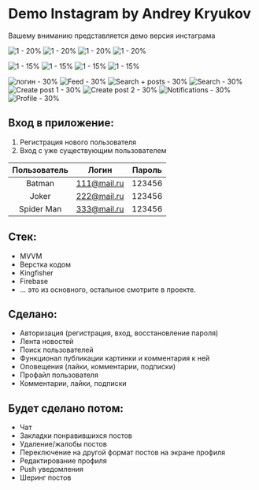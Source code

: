 # Demo Instagram by Andrey Kryukov    
Вашему вниманию представляется демо версия инстаграма   
    
![1 - 20%](https://user-images.githubusercontent.com/65622566/196799688-ab77c2de-e6f4-432f-ab67-dc0bdfe7ae29.png)
![1 - 20%](https://user-images.githubusercontent.com/65622566/196799688-ab77c2de-e6f4-432f-ab67-dc0bdfe7ae29.png)
![1 - 20%](https://user-images.githubusercontent.com/65622566/196799688-ab77c2de-e6f4-432f-ab67-dc0bdfe7ae29.png)
![1 - 20%](https://user-images.githubusercontent.com/65622566/196799688-ab77c2de-e6f4-432f-ab67-dc0bdfe7ae29.png)

![1 - 15%](https://user-images.githubusercontent.com/65622566/196799804-dccf79ce-2867-4bfb-8647-a8e8e369d755.png)
![1 - 15%](https://user-images.githubusercontent.com/65622566/196799804-dccf79ce-2867-4bfb-8647-a8e8e369d755.png)
![1 - 15%](https://user-images.githubusercontent.com/65622566/196799804-dccf79ce-2867-4bfb-8647-a8e8e369d755.png)
![1 - 15%](https://user-images.githubusercontent.com/65622566/196799804-dccf79ce-2867-4bfb-8647-a8e8e369d755.png)


![логин - 30%](https://user-images.githubusercontent.com/65622566/196794487-355b206f-74bb-46c7-bf7e-ede98a10133b.png)
![Feed - 30%](https://user-images.githubusercontent.com/65622566/196797305-d857f073-d5b7-4991-815f-14d8ffc320ca.png)
![Search + posts - 30%](https://user-images.githubusercontent.com/65622566/196797458-82e27e3e-4546-490b-a277-f78d6b03fc7f.png)
![Search - 30%](https://user-images.githubusercontent.com/65622566/196797642-39e169b5-65e4-442d-ae02-b10707f1da5b.png)
![Create post 1 - 30%](https://user-images.githubusercontent.com/65622566/196797723-f9e5a22c-3eaa-4ffc-aec1-890dd3a9d0c0.png)
![Create post 2 - 30%](https://user-images.githubusercontent.com/65622566/196797805-dcfc8735-78bf-4fac-aa76-ac64d4da0a65.png)
![Notifications - 30%](https://user-images.githubusercontent.com/65622566/196797889-dd060ff3-e2c6-4bf9-8028-15daeec2beae.png)
![Profile - 30%](https://user-images.githubusercontent.com/65622566/196798001-3a6aa27b-83e0-4576-8914-ff072b673656.png)

## Вход в приложение:
1) Регистрация нового пользователя
2) Вход с уже существующим пользователем

| Пользователь | Логин | Пароль |
|:----------------:|:---------:|:----------------:|
| Batman | 111@mail.ru | 123456 |
| Joker | 222@mail.ru | 123456 |
| Spider Man | 333@mail.ru | 123456 |

## Стек:
- MVVM    
- Верстка кодом    
- Kingfisher    
- Firebase    
- ... это из основного, остальное смотрите в проекте.

## Сделано:
- Авторизация (регистрация, вход, восстановление пароля)        
- Лента новостей   
- Поиск пользователей     
- Функционал публикации картинки и комментария к ней    
- Оповещения (лайки, комментарии, подписки)    
- Профайл пользователя  
- Комментарии, лайки, подписки    


## Будет сделано потом:
- Чат    
- Закладки понравившихся постов    
- Удаление/жалобы постов    
- Переключение на другой формат постов на экране профиля    
- Редактирование профиля    
- Push уведомления    
- Шеринг постов
